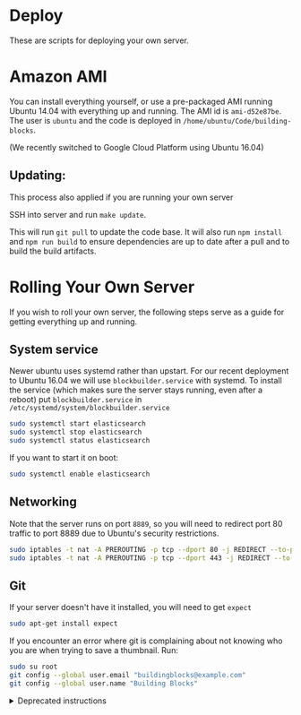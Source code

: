 # Deploy
These are scripts for deploying your own server.

# Amazon AMI
You can install everything yourself, or use a pre-packaged AMI running Ubuntu 14.04 with everything up and running. The AMI id is `ami-d52e87be`. The user is `ubuntu` and the code is deployed in `/home/ubuntu/Code/building-blocks`. 

(We recently switched to Google Cloud Platform using Ubuntu 16.04)


## Updating:
This process also applied if you are running your own server

SSH into server and run `make update`.

This will run `git pull` to update the code base. It will also run `npm install` and `npm run build` to ensure dependencies are up to date after a pull and to build the build artifacts. 

# Rolling Your Own Server
If you wish to roll your own server, the following steps serve as a guide for getting everything up and running.


## System service
Newer ubuntu uses systemd rather than upstart. For our recent deployment to Ubuntu 16.04 we will use `blockbuilder.service` with systemd.
To install the service (which makes sure the server stays running, even after a reboot) put `blockbuilder.service`
in `/etc/systemd/system/blockbuilder.service`  

```bash
sudo systemctl start elasticsearch
sudo systemctl stop elasticsearch
sudo systemctl status elasticsearch
```

If you want to start it on boot:

```bash
sudo systemctl enable elasticsearch
```

## Networking
Note that the server runs on port `8889`, so you will need to redirect port 80 traffic to port 8889 due to Ubuntu's security restrictions.

```bash
sudo iptables -t nat -A PREROUTING -p tcp --dport 80 -j REDIRECT --to-port 8889
sudo iptables -t nat -A PREROUTING -p tcp --dport 443 -j REDIRECT --to-port 8443
```

## Git

If your server doesn't have it installed, you will need to get `expect`
```bash
sudo apt-get install expect
````

If you encounter an error where git is complaining about not knowing who you are when trying to save a thumbnail. Run:
```bash
sudo su root
git config --global user.email "buildingblocks@example.com"
git config --global user.name "Building Blocks"
 ```

<details>
<summary>Deprecated instructions</summary>
 
## IP Tables
Note that the server runs on port `8889`, so you will need to redirect port 80 traffic to port 8889. You can do this on ubuntu by using `iptables-persistent` and adding the following to end of `/etc/iptables/rules.v4`:
```
# Route ports to app
*nat
:PREROUTING ACCEPT [1:48]
:INPUT ACCEPT [13:816]
:OUTPUT ACCEPT [18:1447]
:POSTROUTING ACCEPT [18:1447]
-A PREROUTING -p tcp -m tcp --dport 80 -j REDIRECT --to-ports 8889
-A PREROUTING -p tcp -m tcp --dport 443 -j REDIRECT --to-ports 8443
COMMIT
#Done
```
## Upstart / Monit
The following assumes that everything is setup in `/home/ubuntu/Code/building-blocks`

### upstart
[Upstart](http://upstart.ubuntu.com/) provides a way to start / stop services.

#### building-blocks.conf
This is the upstart script which allows us to run `service building-blocks start` to startup the service. Copy to `/etc/init/building-blocks.conf`.

### monit
[Monit](https://mmonit.com/monit/) will watch processes and restart them if they stop. It is optional. 

#### monitrc
Configuration file for monit. Copy to `/etc/monit/monitrc`

### monit-building-blocks
Configuration file for watching building-blocks with monit. Copy to `/etc/monit/conf.d/building-blocks`
</details>
